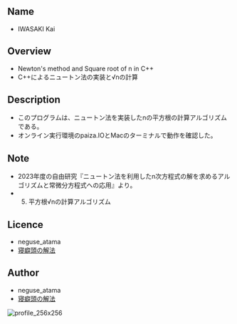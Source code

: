 ## Name
* IWASAKI Kai

## Overview
* Newton's method and Square root of n in C++
* C++によるニュートン法の実装と√nの計算

## Description
* このプログラムは、ニュートン法を実装したnの平方根の計算アルゴリズムである。
* オンライン実行環境のpaiza.IOとMacのターミナルで動作を確認した。

## Note
* 2023年度の自由研究『ニュートン法を利用したn次方程式の解を求めるアルゴリズムと常微分方程式への応用』より。
* 05. 平方根√nの計算アルゴリズム

## Licence
* neguse_atama
* [寝癖頭の解法](https://github.com/neguseatama/)

## Author
* neguse_atama
* [寝癖頭の解法](https://neguse-atama.hatenablog.com)

![profile_256x256](https://user-images.githubusercontent.com/62793333/79065145-f3a2a180-7ce8-11ea-9b33-0973ec940251.png)
